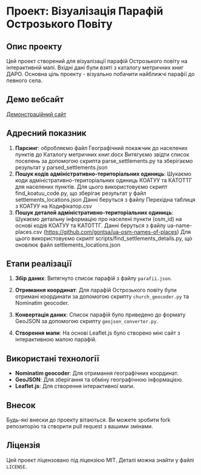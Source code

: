 # Проект: Візуалізація Парафій Острозького Повіту

## Опис проекту

Цей проект створений для візуалізації парафій Острозького повіту на інтерактивній мапі. Вхідні дані були взяті з каталогу метричних книг ДАРО. Основна ціль проекту - візуально побачити найближчі парафії до певного села.

## Демо вебсайт
[Демонстраційний сайт](https://ostrigparafii.pages.dev/)

## Адресний показник

1. **Парсинг**: 
обробляємо файл Географічний покажчик до населених пунктів до Каталогу метричних книг.docx
Витягуємо звідти список поселень за допомогою скрипта parse_settlements.py та зберігаємо результат у parsed_settlements.json
2. **Пошук кодів адміністративно-територіальних одиниць**:
Шукаємо коди адміністративно-територіальних одиниць КОАТУУ та КАТОТТГ для населених пунктів. Для цього використовуємо скрипт find_koatuu_code.py, що зберігає результат у файл settlements_locations.json
Данні беруться з файлу Перехідна таблиця з КОАТУУ на Кодифікатор.csv
3. **Пошук деталей адміністративно-територіальних одиниць**:
Шукаємо детальну інформацію про населені пункти (osm_id) на основі кодів КОАТУУ та КАТОТТГ. Данні беруться з файлу ua-name-places.csv (https://github.com/gontsa/ua-osm-names-of-places)  Для цього використовуємо скрипт scripts/find_settlements_details.py, що оновлює файл settlements_locations.json

## Етапи реалізації

1. **Збір даних**: Витягнуто список парафій з файлу `parafii.json`.

2. **Отримання координат**: Для парафій Острозького повіту були отримані координати за допомогою скрипту `church_geocoder.py` та Nominatim geocoder.
3. **Конвертація даних**: Список парафій було приведено до формату GeoJSON за допомогою скрипту `geojson_converter.py`.
4. **Створення мапи**: На основі Leaflet.js було створено міні сайт з інтерактивною мапою парафій.

## Використані технології

- **Nominatim geocoder**: Для отримання географічних координат.
- **GeoJSON**: Для зберігання та обміну географічною інформацією.
- **Leaflet.js**: Для створення інтерактивної мапи.

## Внесок

Будь-які внески до проекту вітаються. Ви можете зробити fork репозиторію та створити pull request з вашими змінами.

## Ліцензія

Цей проект ліцензовано під ліцензією MIT. Деталі можна знайти у файлі `LICENSE`.
